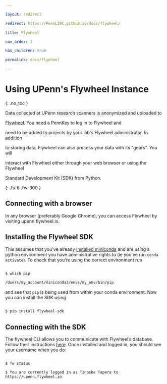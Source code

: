 ```yaml
---

layout: redirect

redirect: https://PennLINC.github.io/docs/flywheel/

title: Flywheel

nav_order: 3

has_children: true

permalink: docs/flywheel

---
```




# Using UPenn's Flywheel Instance

{: .no_toc }



Data collected at UPenn research scanners is anonymized and uploaded to

[Flywheel](https://upenn.flywheel.io). You need a PennKey to log in to Flywheel and

need to be added to projects by your lab's Flywheel administrator. In addition

to storing data, Flywheel can also process your data with its "gears". You will

interact with Flywheel either through your web browser or using the Flywheel

Standard Development Kit (SDK) from Python.

{: .fs-6 .fw-300 }





## Connecting with a browser



In any browser (preferably Google Chrome), you can access Flywheel by visiting upenn.flywheel.io.



## Installing the Flywheel SDK



This assumes that you've already [installed miniconda](/docs/Basics/basics/#installing-python) and are using a python environment you have administrative rights to (ie you've run `conda activate`). To check that you're using the correct environment run



```bash

$ which pip

/Users/my_account/miniconda3/envs/my_env/bin/pip

```



and see that `pip` is being used from within your conda environment. Now you can install the SDK using



```bash

$ pip install flywheel-sdk

```





## Connecting with the SDK



The flywheel CLI allows you to communicate with Flywheel’s database. Follow their instructions [here](https://docs.flywheel.io/hc/en-us/articles/360008162214). Once installed and logged in, you should see your username when you do:

```

$ fw status

$ You are currently logged in as Tinashe Tapera to https://upenn.flywheel.io

```
